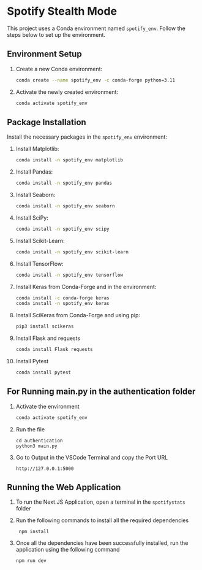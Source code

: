 # Spotify Stealth Mode

This project uses a Conda environment named `spotify_env`. Follow the steps below to set up the environment.

## Environment Setup

1. Create a new Conda environment:
    ```bash
    conda create --name spotify_env -c conda-forge python=3.11
    ```

2. Activate the newly created environment:
    ```bash
    conda activate spotify_env
    ```

## Package Installation

Install the necessary packages in the `spotify_env` environment:

1. Install Matplotlib:
    ```bash
    conda install -n spotify_env matplotlib
    ```

2. Install Pandas:
    ```bash
    conda install -n spotify_env pandas
    ```

3. Install Seaborn:
    ```bash
    conda install -n spotify_env seaborn
    ```

4. Install SciPy:
    ```bash
    conda install -n spotify_env scipy
    ```

5. Install Scikit-Learn:
    ```bash
    conda install -n spotify_env scikit-learn
    ```

6. Install TensorFlow:
    ```bash
    conda install -n spotify_env tensorflow
    ```

7. Install Keras from Conda-Forge and in the environment:
    ```bash
    conda install -c conda-forge keras
    conda install -n spotify_env keras
    ```

8. Install SciKeras from Conda-Forge and using pip:
    ```bash
    pip3 install scikeras
    ```

9. Install Flask and requests
    ```bash
    conda install Flask requests
    ```

10. Install Pytest
    ```bash
    conda install pytest
    ```

## For Running main.py in the authentication folder

1. Activate the environment
    ```bash
    conda activate spotify_env
    ```

2. Run the file
    ```
    cd authentication
    python3 main.py
    ```

3. Go to Output in the VSCode Terminal and copy the Port URL
    ```
    http://127.0.0.1:5000
    ```


## Running the Web Application

1. To run the Next.JS Application, open a terminal in the `spotifystats` folder


2. Run the following commands to install all the required dependencies
   ```
    npm install
   ```

3. Once all the dependencies have been successfully installed, run the application using the following command

   ```
   npm run dev
   ```

